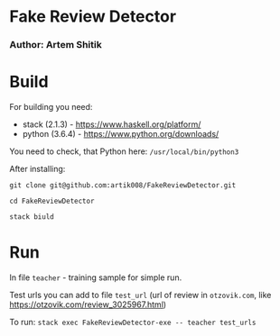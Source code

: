# Fake Review Detector

### Author: Artem Shitik

# Build

For building you need:
- stack (2.1.3) - https://www.haskell.org/platform/
- python (3.6.4) - https://www.python.org/downloads/

You need to check, that Python here: `/usr/local/bin/python3`

After installing:

`git clone git@github.com:artik008/FakeReviewDetector.git`

`cd FakeReviewDetector`

`stack biuld`

# Run

In file `teacher` - training sample for simple run.

Test urls you can add to file `test_url` (url of review in `otzovik.com`, like https://otzovik.com/review_3025967.html)

To run:
`stack exec FakeReviewDetector-exe -- teacher test_urls`